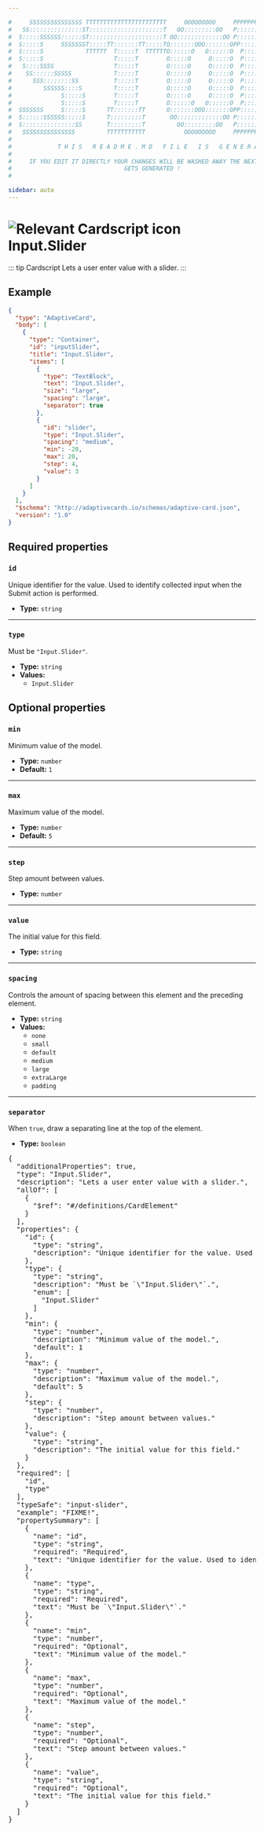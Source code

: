 ```yaml
---

#     SSSSSSSSSSSSSSS TTTTTTTTTTTTTTTTTTTTTTT     OOOOOOOOO     PPPPPPPPPPPPPPPPP    !!!  
#   SS:::::::::::::::ST:::::::::::::::::::::T   OO:::::::::OO   P::::::::::::::::P  !!:!! 
#  S:::::SSSSSS::::::ST:::::::::::::::::::::T OO:::::::::::::OO P::::::PPPPPP:::::P !:::! 
#  S:::::S     SSSSSSST:::::TT:::::::TT:::::TO:::::::OOO:::::::OPP:::::P     P:::::P!:::! 
#  S:::::S            TTTTTT  T:::::T  TTTTTTO::::::O   O::::::O  P::::P     P:::::P!:::! 
#  S:::::S                    T:::::T        O:::::O     O:::::O  P::::P     P:::::P!:::! 
#   S::::SSSS                 T:::::T        O:::::O     O:::::O  P::::PPPPPP:::::P !:::! 
#    SS::::::SSSSS            T:::::T        O:::::O     O:::::O  P:::::::::::::PP  !:::! 
#      SSS::::::::SS          T:::::T        O:::::O     O:::::O  P::::PPPPPPPPP    !:::! 
#         SSSSSS::::S         T:::::T        O:::::O     O:::::O  P::::P            !:::! 
#              S:::::S        T:::::T        O:::::O     O:::::O  P::::P            !!:!! 
#              S:::::S        T:::::T        O::::::O   O::::::O  P::::P             !!!   
#  SSSSSSS     S:::::S      TT:::::::TT      O:::::::OOO:::::::OPP::::::PP                 
#  S::::::SSSSSS:::::S      T:::::::::T       OO:::::::::::::OO P::::::::P           !!!  
#  S:::::::::::::::SS       T:::::::::T         OO:::::::::OO   P::::::::P          !!:!! 
#   SSSSSSSSSSSSSSS         TTTTTTTTTTT           OOOOOOOOO     PPPPPPPPPP           !!!  
#                                                                                          
#             T H I S   R E A D M E . M D   F I L E   I S   G E N E R A T E D !           
#                                                                                         
#     IF YOU EDIT IT DIRECTLY YOUR CHANGES WILL BE WASHED AWAY THE NEXT TIME THIS FILE  
#                                GETS GENERATED !
#                                                                                         

sidebar: auto
---
```


# <img class="header-prefix-icon" :src="$withBase('/cardscript-assets/icons/24dp/input-slider.svg')" alt="Relevant Cardscript icon">Input.Slider

::: tip Cardscript
Lets a user enter value with a slider.
:::

## Example

``` json
{
  "type": "AdaptiveCard",
  "body": [
    {
      "type": "Container",
      "id": "inputSlider",
      "title": "Input.Slider",
      "items": [
        {
          "type": "TextBlock",
          "text": "Input.Slider",
          "size": "large",
          "spacing": "large",
          "separator": true
        },
        {
          "id": "slider",
          "type": "Input.Slider",
          "spacing": "medium",
          "min": -20,
          "max": 20,
          "step": 4,
          "value": 3
        }
      ]
    }
  ],
  "$schema": "http://adaptivecards.io/schemas/adaptive-card.json",
  "version": "1.0"
}
```

## Required properties

### `id`

Unique identifier for the value. Used to identify collected input when the Submit action is performed.

* **Type:** `string`

----

### `type`

Must be `"Input.Slider"`.

* **Type:** `string`
* **Values:**
  * `Input.Slider`

## Optional properties

### `min`

Minimum value of the model.

* **Type:** `number`
* **Default:** `1`

----

### `max`

Maximum value of the model.

* **Type:** `number`
* **Default:** `5`

----

### `step`

Step amount between values.

* **Type:** `number`

----

### `value`

The initial value for this field.

* **Type:** `string`

----

### `spacing`

Controls the amount of spacing between this element and the preceding element.

* **Type:** `string`
* **Values:**
  * `none`
  * `small`
  * `default`
  * `medium`
  * `large`
  * `extraLarge`
  * `padding`

----

### `separator`

When `true`, draw a separating line at the top of the element.

* **Type:** `boolean`



<pre>
{
  "additionalProperties": true,
  "type": "Input.Slider",
  "description": "Lets a user enter value with a slider.",
  "allOf": [
    {
      "$ref": "#/definitions/CardElement"
    }
  ],
  "properties": {
    "id": {
      "type": "string",
      "description": "Unique identifier for the value. Used to identify collected input when the Submit action is performed."
    },
    "type": {
      "type": "string",
      "description": "Must be `\"Input.Slider\"`.",
      "enum": [
        "Input.Slider"
      ]
    },
    "min": {
      "type": "number",
      "description": "Minimum value of the model.",
      "default": 1
    },
    "max": {
      "type": "number",
      "description": "Maximum value of the model.",
      "default": 5
    },
    "step": {
      "type": "number",
      "description": "Step amount between values."
    },
    "value": {
      "type": "string",
      "description": "The initial value for this field."
    }
  },
  "required": [
    "id",
    "type"
  ],
  "typeSafe": "input-slider",
  "example": "FIXME!",
  "propertySummary": [
    {
      "name": "id",
      "type": "string",
      "required": "Required",
      "text": "Unique identifier for the value. Used to identify collected input when the Submit action is performed."
    },
    {
      "name": "type",
      "type": "string",
      "required": "Required",
      "text": "Must be `\"Input.Slider\"`."
    },
    {
      "name": "min",
      "type": "number",
      "required": "Optional",
      "text": "Minimum value of the model."
    },
    {
      "name": "max",
      "type": "number",
      "required": "Optional",
      "text": "Maximum value of the model."
    },
    {
      "name": "step",
      "type": "number",
      "required": "Optional",
      "text": "Step amount between values."
    },
    {
      "name": "value",
      "type": "string",
      "required": "Optional",
      "text": "The initial value for this field."
    }
  ]
}
</pre>

